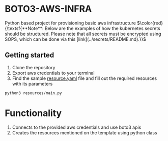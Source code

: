 # BOTO3-AWS-INFRA

Python based project for provisioning basic aws infrastructure
$\color{red}{\textsf{**Note**: Below are the examples of how the kubernetes secrets should be structured. Please note that all secrets must be encrypted using SOPS, which can be done via this [link](../secrets/README.md).}}$

## Getting started
1. Clone the repository
2. Export aws credentials to your terminal
3. Find the sample [resource.yaml](resource.yaml) file and fill out the required resources with its parameters

```
python3 resources/main.py
```

# Functionality
1. Connects to the provided aws credentials and use boto3 apis
2.  Creates the resources mentioned on the template using python class
